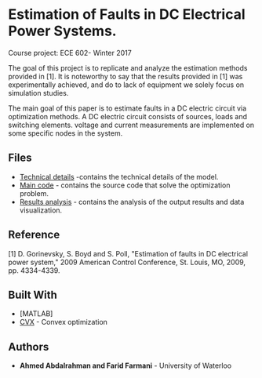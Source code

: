 # Estimation of Faults in DC Electrical Power Systems.

Course project: ECE 602- Winter 2017

The goal of this project is to replicate and analyze the estimation methods provided in [1]. It is noteworthy to say that the results provided in [1] was experimentally achieved, and do to lack of equipment we solely focus on simulation studies.

The main goal of this paper is to estimate faults in a DC electric circuit via optimization methods. A DC electric circuit consists of sources, loads and switching elements. voltage and current measurements are implemented on some specific nodes in the system. 

## Files
* [Technical details](paper.pdf) -contains the technical details of the model.
* [Main code](main.py) - contains the source code that solve the optimization problem.
* [Results analysis](main.html) - contains the analysis of the output results and data visualization.

## Reference

[1] D. Gorinevsky, S. Boyd and S. Poll, "Estimation of faults in DC electrical power system," 2009 American Control Conference, St. Louis, MO, 2009, pp. 4334-4339.

## Built With

* [MATLAB]  
* [CVX](http://cvxr.com/cvx/) - Convex optimization

## Authors

* **Ahmed Abdalrahman and Farid Farmani** - University of Waterloo
